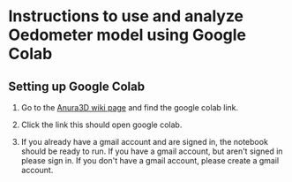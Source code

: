 # Instructions to use and analyze Oedometer model using Google Colab

## Setting up Google Colab

1) Go to the [Anura3D wiki page](https://github.com/Anura3D/Anura3D_Workshop/wiki#colab-notebook-link) and find the google colab link. 

2) Click the link this should open google colab. 

3) If you already have a gmail account and are signed in, the notebook should be ready to run. If you have a gmail account, but aren't signed in please sign in. If you don't have a gmail account, please create a gmail account.